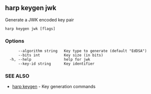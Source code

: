 ## harp keygen jwk

Generate a JWK encoded key pair

```
harp keygen jwk [flags]
```

### Options

```
      --algorithm string   Key type to generate (default "EdDSA")
      --bits int           Key size (in bits)
  -h, --help               help for jwk
      --key-id string      Key identifier
```

### SEE ALSO

* [harp keygen](harp_keygen.md)	 - Key generation commands

